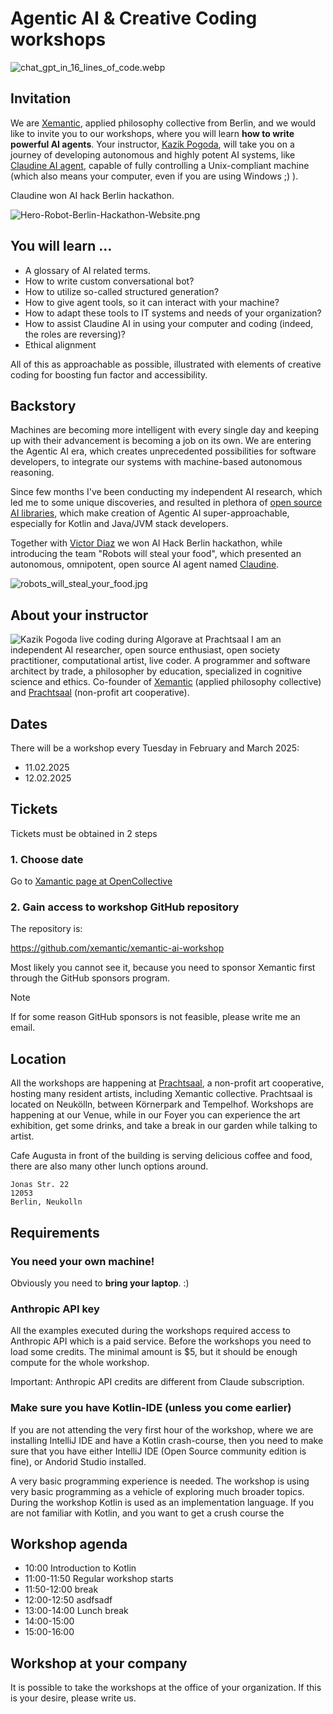 # Agentic AI & Creative Coding workshops

![chat_gpt_in_16_lines_of_code.webp](images/chat_gpt_in_16_lines_of_code.webp)

## Invitation

We are <a href="https://xemantic.com/">Xemantic</a>, applied philosophy collective from Berlin, and we would like to invite you to our workshops, where you will learn <b>how to write powerful AI agents</b>. Your instructor, [Kazik Pogoda](#about-your-instructor), will take you on a journey of developing autonomous and highly potent AI systems, like [Claudine AI agent](https://github.com/xemantic/claudine/), capable of fully controlling a Unix-compliant machine (which also means your computer, even if you are using Windows ;) ).

Claudine won AI hack Berlin hackathon.

![Hero-Robot-Berlin-Hackathon-Website.png](images/Hero-Robot-Berlin-Hackathon-Website.png)

## You will learn ...

- A glossary of AI related terms.
- How to write custom conversational bot?
- How to utilize so-called structured generation?
- How to give agent tools, so it can interact with your machine?
- How to adapt these tools to IT systems and needs of your organization?
- How to assist Claudine AI in using your computer and coding (indeed, the roles are reversing)?
- Ethical alignment

All of this as approachable as possible, illustrated with elements of creative coding for boosting fun factor and accessibility.

## Backstory

Machines are becoming more intelligent with every single day and keeping up with their advancement is becoming a job on its own. We are entering the Agentic AI era, which creates unprecedented possibilities for software developers, to integrate our systems with machine-based autonomous reasoning.

Since few months I've been conducting my independent AI research, which led me to some unique discoveries, and resulted in plethora of [open source AI libraries](../ai), which make creation of Agentic AI super-approachable, especially for Kotlin and Java/JVM stack developers.

Together with [Victor Diaz]() we won AI Hack Berlin hackathon, while introducing the team "Robots will steal your food", which presented an autonomous, omnipotent, open source AI agent named
<a href="https://github.com/xemantic/claudine/">Claudine</a>.

![robots_will_steal_your_food.jpg](images/robots_will_steal_your_food.jpg)

## About your instructor

![Kazik Pogoda live coding during Algorave at Prachtsaal](../../assets/images/people/Kazik_Pogoda-Algorave_at_Prachtsaal.jpg)
I am an independent AI researcher, open source enthusiast, open society practitioner, computational artist, live coder. A programmer and software architect by trade, a philosopher by education, specialized in cognitive science and ethics. Co-founder of [Xemantic](https://xematnic.com/) (applied philosophy collective) and [Prachtsaal](https://prachtsaal.berlin) (non-profit art cooperative).

## Dates

There will be a workshop every Tuesday in February and March 2025:

* 11.02.2025
* 12.02.2025

## Tickets

Tickets must be obtained in 2 steps

### 1. Choose date

Go to [Xamantic page at OpenCollective](https://opencollective.com/xemantic/events/agentic-ai-for-artists-d521d16e)

### 2. Gain access to workshop GitHub repository

The repository is:

https://github.com/xemantic/xemantic-ai-workshop

Most likely you cannot see it, because you need to sponsor Xemantic first through the GitHub sponsors program.

> [!NOTE]
> If for some reason GitHub sponsors is not feasible, please write me an email.

## Location

All the workshops are happening at [Prachtsaal](https://prachtsaal.berlin), a non-profit art cooperative, hosting many resident artists, including Xemantic collective. Prachtsaal is located on Neukölln, between Körnerpark and Tempelhof. Workshops are happening at our Venue, while in our Foyer you can experience the art exhibition, get some drinks, and take a break in our garden while talking to artist.

Cafe Augusta in front of the building is serving delicious coffee and food, there are also many other lunch options around.

```
Jonas Str. 22
12053
Berlin, Neukolln
```

## Requirements

### You need your own machine!

Obviously you need to **bring your laptop**. :)

### Anthropic API key

All the examples executed during the workshops required access to Anthropic API which is a paid service. Before the workshops you need to load some credits. The minimal amount is $5, but it should be enough compute for the whole workshop.

Important: Anthropic API credits are different from Claude subscription.

### Make sure you have Kotlin-IDE (unless you come earlier)

If you are not attending the very first hour of the workshop, where we are installing IntelliJ IDE and have a Kotlin crash-course, then you need to make sure that you have either IntelliJ IDE (Open Source community edition is fine), or Andorid Studio installed.

A very basic programming experience is needed. The workshop is using very basic programming as a vehicle of exploring much broader topics. During the workshop Kotlin is used as an implementation language. If you are not familiar with Kotlin, and you want to get a crush course the 

## Workshop agenda

- 10:00 Introduction to Kotlin
- 11:00-11:50 Regular workshop starts
- 11:50-12:00 break
- 12:00-12:50 asdfsadf  
- 13:00-14:00 Lunch break
- 14:00-15:00 
- 15:00-16:00

## Workshop at your company

It is possible to take the workshops at the office of your organization. If this is your desire, please write us.
